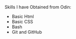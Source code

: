 Skills I have Obtained from Odin:
<ul>
  <li>Basic Html</li>
  <li>Basic CSS</li>
  <li>Bash</li>
  <li>Git and GitHub</li>
</ul>
